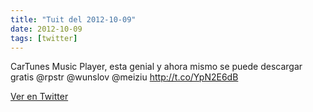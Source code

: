```yaml
---
title: "Tuit del 2012-10-09"
date: 2012-10-09
tags: [twitter]
---
```


CarTunes Music Player, esta genial y ahora mismo se puede descargar gratis @rpstr @wunslov @meiziu  http://t.co/YpN2E6dB



[Ver en Twitter](https://twitter.com/i/web/status/255608781902327808)
